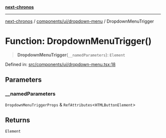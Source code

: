 [**next-chronos**](../../../../README.md)

***

[next-chronos](../../../../README.md) / [components/ui/dropdown-menu](../README.md) / DropdownMenuTrigger

# Function: DropdownMenuTrigger()

> **DropdownMenuTrigger**(`__namedParameters`): `Element`

Defined in: [src/components/ui/dropdown-menu.tsx:18](https://github.com/Bababum95/next-chronos/blob/41860730c8dd12c16699269e1eee86402c8d1a9f/src/components/ui/dropdown-menu.tsx#L18)

## Parameters

### \_\_namedParameters

`DropdownMenuTriggerProps` & `RefAttributes`\<`HTMLButtonElement`\>

## Returns

`Element`
